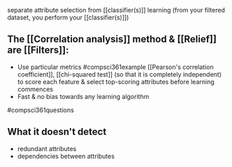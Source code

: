 separate attribute selection from [[classifier(s)]] learning
(from your filtered dataset, you perform your [[classifier(s)]])
## The [[Correlation analysis]] method & [[Relief]] are [[Filters]]:
- Use particular metrics #compsci361example [[Pearson's correlation coefficient]], [[chi-squared test]] (so that it is completely independent) to score each feature & select top-scoring attributes before learning commences
- Fast & no bias towards any learning algorithm

#compsci361questions 
## What it doesn't detect
- redundant attributes
- dependencies between attributes